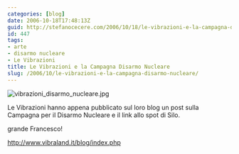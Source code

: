 ```yaml
---
categories: [blog]
date: 2006-10-18T17:48:13Z
guid: http://stefanocecere.com/2006/10/18/le-vibrazioni-e-la-campagna-disarmo-nucleare/
id: 447
tags:
- arte
- disarmo nucleare
- Le Vibrazioni
title: Le Vibrazioni e la Campagna Disarmo Nucleare
slug: /2006/10/le-vibrazioni-e-la-campagna-disarmo-nucleare/
---
```


<img alt="vibrazioni_disarmo_nucleare.jpg" id="image448" src="http://stefanocecere.com/wp-content/uploads/sites/3/2006/10/vibrazioni_disarmo_nucleare.jpg" />

Le Vibrazioni hanno appena pubblicato sul loro blog un post sulla Campagna per il Disarmo Nucleare e il link allo spot di Silo.

grande Francesco!

<http://www.vibraland.it/blog/index.php>